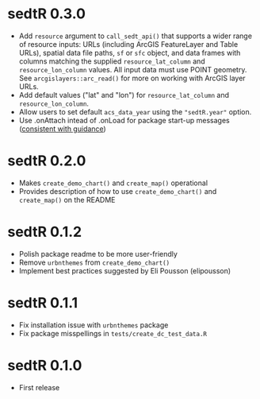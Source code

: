 # sedtR 0.3.0

- Add `resource` argument to `call_sedt_api()` that supports a wider range of resource inputs: URLs (including ArcGIS FeatureLayer and Table URLs), spatial data file paths, `sf` or `sfc` object, and data frames with columns matching the supplied `resource_lat_column` and `resource_lon_column` values. All input data must use POINT geometry. See `arcgislayers::arc_read()` for more on working with ArcGIS layer URLs.
- Add default values ("lat" and "lon") for `resource_lat_column` and `resource_lon_column`.
- Allow users to set default `acs_data_year` using the `"sedtR.year"` option.
- Use .onAttach intead of .onLoad for package start-up messages ([consistent with guidance](https://r-pkgs.org/code.html#sec-code-r-landscape))

# sedtR 0.2.0 
- Makes `create_demo_chart()` and `create_map()` operational
- Provides description of how to use `create_demo_chart()` and `create_map()` on the README 

# sedtR 0.1.2 

- Polish package readme to be more user-friendly
- Remove `urbnthemes` from `create_demo_chart()`
- Implement best practices suggested by Eli Pousson (elipousson)

# sedtR 0.1.1

- Fix installation issue with `urbnthemes` package 
- Fix package misspellings in `tests/create_dc_test_data.R`

# sedtR 0.1.0

- First release
